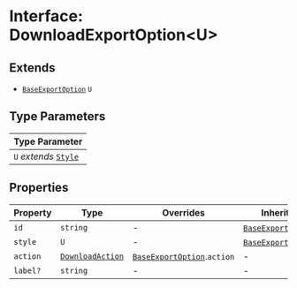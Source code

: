 # Interface: DownloadExportOption<U\>

## Extends

- [`BaseExportOption`](base-export-option/index.md) `U`

## Type Parameters

| Type Parameter |
| ------ |
| `U` *extends* [`Style`](style/index.md) |

## Properties

| Property | Type | Overrides | Inherited from |
| ------ | ------ | ------ | ------ |
| `id` | `string` | - | [`BaseExportOption`](base-export-option/index.md).`id` |
| `style` | `U` | - | [`BaseExportOption`](base-export-option/index.md).`style` |
| `action` | [`DownloadAction`](download-action/index.md) | [`BaseExportOption`](base-export-option/index.md).`action` | - |
| `label?` | `string` | - | - |
